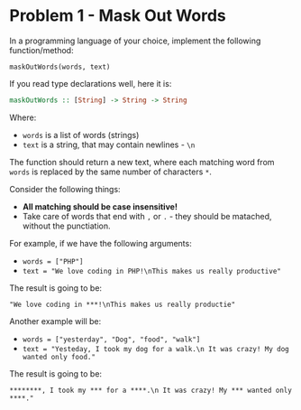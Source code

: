 # Problem 1 - Mask Out Words

In a programming language of your choice, implement the following function/method:

```
maskOutWords(words, text)
```

If you read type declarations well, here it is:

```haskell
maskOutWords :: [String] -> String -> String
```

Where:

* `words` is a list of words (strings)
* `text` is a string, that may contain newlines - `\n`


The function should return a new text, where each matching word from `words` is replaced by the same number of characters `*`.

Consider the following things:

* **All matching should be case insensitive!**
* Take care of words that end with `,` or `.` - they should be matached, without the punctiation.

For example, if we have the following arguments:

* `words = ["PHP"]`
* `text = "We love coding in PHP!\nThis makes us really productive"`

The result is going to be:

```
"We love coding in ***!\nThis makes us really productie"
```

Another example will be:

* `words = ["yesterday", "Dog", "food", "walk"]`
* `text = "Yesteday, I took my dog for a walk.\n It was crazy! My dog wanted only food."`

The result is going to be:

```
********, I took my *** for a ****.\n It was crazy! My *** wanted only ****."
```

